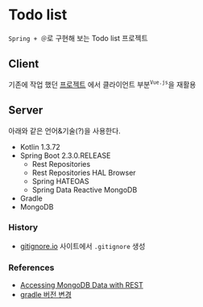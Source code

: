 # Todo list

`Spring + ＠`로 구현해 보는 Todo list 프로젝트 

## Client

기존에 작업 했던 [프로젝트](https://github.com/antop-dev/project-todos) 에서 클라이언트 부분<sup>`Vue.js`</sup>을 재활용

## Server

아래와 같은 언어&기술(?)을 사용한다.

* Kotlin 1.3.72
* Spring Boot 2.3.0.RELEASE
    * Rest Repositories
    * Rest Repositories HAL Browser
    * Spring HATEOAS
    * Spring Data Reactive MongoDB
* Gradle
* MongoDB

### History

* [gitignore.io](http://gitignore.io/) 사이트에서 `.gitignore` 생성

### References

* [Accessing MongoDB Data with REST](https://spring.io/guides/gs/accessing-mongodb-data-rest/)
* [gradle 버전 변경](https://tube-life.tistory.com/25)
